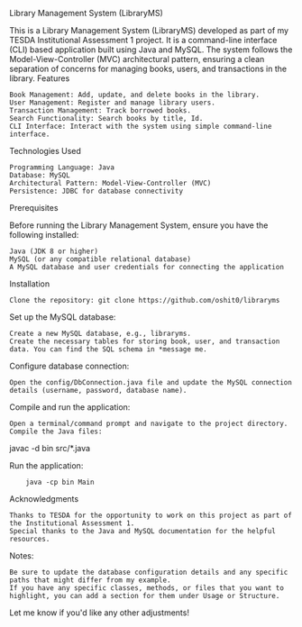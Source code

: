 Library Management System (LibraryMS)

This is a Library Management System (LibraryMS) developed as part of my TESDA Institutional Assessment 1 project. It is a command-line interface (CLI) based application built using Java and MySQL. The system follows the Model-View-Controller (MVC) architectural pattern, ensuring a clean separation of concerns for managing books, users, and transactions in the library.
Features

    Book Management: Add, update, and delete books in the library.
    User Management: Register and manage library users.
    Transaction Management: Track borrowed books.
    Search Functionality: Search books by title, Id.
    CLI Interface: Interact with the system using simple command-line interface.

Technologies Used

    Programming Language: Java
    Database: MySQL
    Architectural Pattern: Model-View-Controller (MVC)
    Persistence: JDBC for database connectivity

Prerequisites

Before running the Library Management System, ensure you have the following installed:

    Java (JDK 8 or higher)
    MySQL (or any compatible relational database)
    A MySQL database and user credentials for connecting the application

Installation

    Clone the repository: git clone https://github.com/oshit0/libraryms

Set up the MySQL database:

    Create a new MySQL database, e.g., libraryms.
    Create the necessary tables for storing book, user, and transaction data. You can find the SQL schema in *message me.

Configure database connection:

    Open the config/DbConnection.java file and update the MySQL connection details (username, password, database name).

Compile and run the application:

    Open a terminal/command prompt and navigate to the project directory.
    Compile the Java files:

javac -d bin src/*.java

Run the application:

        java -cp bin Main
        
Acknowledgments

    Thanks to TESDA for the opportunity to work on this project as part of the Institutional Assessment 1.
    Special thanks to the Java and MySQL documentation for the helpful resources.

Notes:

    Be sure to update the database configuration details and any specific paths that might differ from my example.
    If you have any specific classes, methods, or files that you want to highlight, you can add a section for them under Usage or Structure.

Let me know if you'd like any other adjustments!
